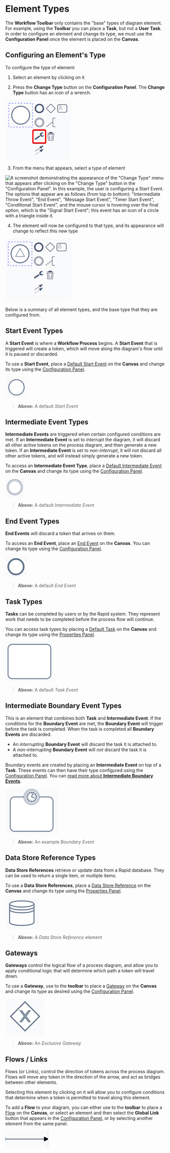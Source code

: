 # Element Types

The **Workflow Toolbar** only contains the "base" types of diagram element. For example, using the **Toolbar** you can place a **Task**, but not a **User Task**. In order to configure an element and change its type, we must use the **Configuration Panel** once the element is placed on the **Canvas**.

## Configuring an Element's Type

To configure the type of element:

1. Select an element by clicking on it

2. Press the **Change Type** button on the **Configuration Panel**. The **Change Type** button has an icon of a wrench.

![A screenshot demonstrating the location and appearance of the "Change Type" button in the "Configuration Panel". The screenshot is annotated with a red box to highlight the location of the button. The button has an icon of a stylised wrench.](<Workflow Change Type Button.png>)

3. From the menu that appears, select a type of element

![A screenshot demonstrating the appearance of the "Change Type" menu that appears after clicking on the "Change Type" button in the "Configuration Panel". In this example, the user is configuring a Start Event. The options that appear are as follows (from top to bottom): "Intermediate Throw Event", "End Event", "Message Start Event", "Timer Start Event", "Conditional Start Event", and the mouse cursor is hovering over the final option, which is the "Signal Start Event"; this event has an icon of a circle with a triangle inside it. ](<Workflow Change Type Button Menu.png>)

4. The element will now be configured to that type, and its appearance will change to reflect this new type

![A screenshot demonstrating how the Start Event that had its type changed now has a new appearance. As it is now configured as a "Signal Start Event", the element's symbol is now a circle with a triangle inside.](<Workflow Change Type Finished.png>)

Below is a summary of all element types, and the base type that they are configured from.

## Start Event Types

A **Start Event** is where a **Workflow Process** begins. A **Start Event** that is triggered will create a token, which will move along the diagram's flow until it is paused or discarded.

To use a **Start Event**, place a [Default Start Event](</docs/Rapid/4-Keyper Manual/3-Workflow/5-start-events/5-start-events.md>) on the **Canvas** and change its type using the [Configuration Panel](</docs/Rapid/4-Keyper Manual/3-Workflow/4-element-types/4-element-types.md#configuring-an-elements-type>).

![The "Start Event" as it appears on the canvas. It resembles an empty, white circle.](<Start Event Base.png>)

> **Above:** A default *Start Event*

## Intermediate Event Types

**Intermediate Events** are triggered when certain configured conditions are met. If an **Intermediate Event** is set to *interrupt* the diagram, it will discard all other active tokens on the process diagram, and then generate a new token. If an **Intermediate Event** is set to *non-interrupt*, it will not discard all other active tokens, and will instead simply generate a new token.

To access an **Intermediate Event Type**, place a [Default Intermediate Event](</docs/Rapid/4-Keyper Manual/3-Workflow/6-intermediate-events/6-intermediate-events.md>) on the **Canvas** and change its type using the [Configuration Panel](</docs/Rapid/4-Keyper Manual/3-Workflow/4-element-types/4-element-types.md#configuring-an-elements-type>).

![The "Intermediate Event" as it appears on the canvas. It resembles a circle with a thick white border.](<Intermediate Base.png>)

> **Above:** A default *Intermediate Event*

## End Event Types

**End Events** will discard a token that arrives on them.

To access an **End Event**, place an [End Event](</docs/Rapid/4-Keyper Manual/3-Workflow/7-end-events/7-end-events.md>) on the **Canvas**. You can change its type using the [Configuration Panel](</docs/Rapid/4-Keyper Manual/3-Workflow/4-element-types/4-element-types.md#configuring-an-elements-type>).

![The "End Event" as it appears on the canvas. It resembles a circle with a thick, black border.](<End Base.png>)

> **Above:** A default *End Event*

## Task Types

**Tasks** can be completed by users or by the Rapid system. They represent work that needs to be completed before the process flow will continue.

You can access task types by placing a [Default Task](</docs/Rapid/4-Keyper Manual/3-Workflow/8-tasks/8-tasks.md>) on the **Canvas** and change its type using the [Properties Panel](</docs/Rapid/4-Keyper Manual/3-Workflow/3-drawing-diagrams/3-drawing-diagrams.md>).

![A screenshot of a default task element. The task is a rounded rectangle that is empty inside.](Task.png)

> **Above:** A default *Task Event*

## Intermediate Boundary Event Types

This is an element that combines both **Task** and **Intermediate Event**. If the conditions for the **Boundary Event** are met, the **Boundary Event** will trigger before the task is completed. When the task is completed all **Boundary Events** are discarded.

- An *interrupting* **Boundary Event** will discard the task it is attached to. 
- A *non-interrupting* **Boundary Event** will *not* discard the task it is attached to.

Boundary events are created by placing an **Intermediate Event** on top of a **Task**. These events can then have their type configured using the [Configuration Panel](</docs/Rapid/4-Keyper Manual/3-Workflow/4-element-types/4-element-types.md#configuring-an-elements-type>). You can [read more about **Intermediate Boundary Events**](</docs/Rapid/4-Keyper Manual/3-Workflow/6-intermediate-events/boundary-events/boundary-events.md>).

![A screenshot demonstrating the appearance of a boundary event type of element. The screenshot shows a task rectangle which is rounded in the corners. On the top of the task is a timer boundary event: this event has a symbol that resembles a clock. The event symbol has a thick white outline.](<Boundary Example.png>)

> **Above:** An example *Boundary Event*

## Data Store Reference Types

**Data Store References** retrieve or update data from a Rapid database. They can be used to return a single item, or multiple items.

To use a **Data Store References**, place a [Data Store Reference](</docs/Rapid/4-Keyper Manual/3-Workflow/9-data-store-reference/9-data-store-reference.md>) on the **Canvas** and change its type using the [Properties Panel](</docs/Rapid/4-Keyper Manual/3-Workflow/3-drawing-diagrams/3-drawing-diagrams.md>).

![A "Data Store Reference: Get Item" as it appears on the canvas. It resembles a database can, or database stack: a cylinder that is bisected at its top. ](<Workflow Data Can.png>)

> **Above:** A *Data Store Reference* element

## Gateways

**Gateways** control the logical flow of a process diagram, and allow you to apply conditional logic that will determine which path a token will travel down.

To use a **Gateway**, use to the **toolbar** to place a [Gateway](</docs/Rapid/4-Keyper Manual/3-Workflow/10-gateways/10-gateways.md>) on the **Canvas** and change its type as desired using the [Configuration Panel](</docs/Rapid/4-Keyper Manual/3-Workflow/4-element-types/4-element-types>).

![A "Gateway" as it appears on the canvas. It resembles a diamond. In this example, the Gateway is configured to be an exclusive Gateway, so inside the Gateway is a cross shape.](<Gateway Example.png>)

> **Above:** An *Exclusive Gateway*

## Flows / Links

Flows (or Links), control the direction of tokens across the process diagram. Flows will move any token in the direction of the arrow, and act as bridges between other elements.

Selecting this element by clicking on it will allow you to configure conditions that determine when a token is permitted to travel along this element.

To add a **Flow** to your diagram, you can either use to the **toolbar** to place a [Flow](</docs/Rapid/4-Keyper Manual/3-Workflow/10-gateways/10-gateways.md>) on the **Canvas**, or select an element and then select the **Global Link** button that appears in the [Configuration Panel](</docs/Rapid/4-Keyper Manual/3-Workflow/4-element-types/4-element-types>), or by selecting another element from the same panel.

![A "Flow" or "Link" as it appears on the canvas. It resembles a black arrow with a triangular point.](<Flow Example.png>)